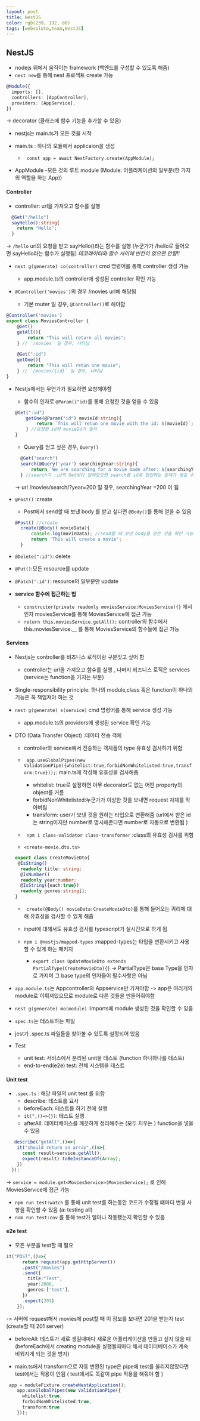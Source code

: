 ```yaml
---
layout: post
title: NestJS
color: rgb(239, 192, 80)
tags: [websolute,team,NestJS]
---
```


## NestJS
- nodejs 위에서 움직이는 framework (백엔드를 구성할 수 있도록 해줌)
- `nest new`를 통해 nest 프로젝트 create 가능
```typescript
@Module({
  imports: [],
  controllers: [AppController],
  providers: [AppService],
})
```
-> decorator (클래스에 함수 기능을 추가할 수 있음) 

- nestjs는 main.ts가 모든 것을 시작

- main.ts : 하나의 모듈에서 applicaion을 생성 
    - ` const app = await NestFactory.create(AppModule);`


- AppModule -모든 것의 루트 module
(Module: 어플리케이션의 일부분(한 가지의 역할을 하는 App))

#### Controller
- controller: url을 가져오고 함수를 실행 
```typescript
  @Get("/hello")
  sayHello():string{
    return "Hello";
  }
```
-> `/hello` url의 요청을 받고 sayHello()라는 함수를 실행 
(누군가가 /hello로 들어오면 sayHello라는 함수가 실행됨)
*데코레이터와 함수 사이에 빈칸이 있으면 안됨!!*


- `nest g(generate) co(controller)` cmd 명령어를 통해 controller 생성 가능  
  - app.module.ts의 controller에 생성된 controller 확인 가능

- `@Controller('movies')`의 경우 /movies url에 해당됨
  - 기본 router 일 경우,  `@Controller()`로 해야함


```typescript
@Controller('movies')
export class MoviesController {
    @Get()
    getAll(){
        return "This will return all movies";
    } // `/movies` 일 경우, 나타남 
    
    @Get(":id")
    getOne(){
        return "This will retun one movie";
    } // `/movies/{id}` 일 경우, 나타남 
}
```

- Nestjs에서는 무언가가 필요하면 요청해야함 
  - 함수의 인자로 `@Param(i"id)`를 통해 요청한 것을 얻을 수 있음 
  ```typescript
  @Get(":id")
      getOne(@Param("id") movieId:string){
          return `This will retun one movie with the id: ${movieId}`;
      } //요청한 id와 movieId가 일치 
  }

  ```

  - Query를 얻고 싶은 경우, `Query()` 
  ```typescript
    @Get("search")
    search(@Query('year') searchingYear:string){
        return `We are searching for a movie made after: ${searchingYear}`;
    } //search가 :id의 Get보다 밑에있으면 search를 id로 판단하는 문제가 생길 수 있음 
  ```
  -> url /movies/search/?year=200 일 경우, searchingYear =200 이 됨


- `@Post()` :create
  - Post에서 send할 때 보낸 body 를 받고 싶다면 `@Body()`를 통해 얻을 수 있음
  ```typescript
  @Post() //create
    create(@Body() movieData){
        console.log(movieData); //send할 때 보낸 body를 얻은 것을 확인 가능 
        return 'This will create a movie';
    }
  ```

-  `@Delete(":id")`: delete 
-  `@Put()`:모든 resource를 update
-  `@Patch(':id')`: resource의 일부분만 update


- __service 함수에 접근하는 법__ 
  - `constructor(private readonly moviesService:MoviesService){}` 에서 인자 moviesService를 통해 MoviesService에 접근 가능
  - `return this.moviesService.getAll();` controller의 함수에서 this.moviesService.__ 를 통해 MoviesService의 함수들에 접근 가능 

#### Services
- Nestjs는 controller를 비즈니스 로직이랑 구분짓고 싶어 함 
  - controller는 url을 가져오고 함수를 실행 , 나머지 비즈니스 로직은 services (service는 function을 가지는 부분)

- Single-responsibility principle: 하나의 module,class 혹은 function이 하나의 기능은 꼭 책임져야 하는 것 

- `nest g(generate) s(service)` cmd 명령어를 통해 service 생성 가능 
  - app.module.ts의 providers에 생성된 service 확인 가능 

- DTO (Data Transfer Object) :데이터 전송 객체
  - controller와 service에서 전송하는 객체들의 type 유효성 검사하기 위함
  - `  app.useGlobalPipes(new ValidationPipe({whitelist:true,forbidNonWhitelisted:true,transform:true})); `: main.ts에 작성해 유효성을 검사해줌 
    - whitelist: true로 설정하면 아무 decorator도 없는 어떤 property의 object를 거름
    - forbidNonWhitelisted:누군가가 이상한 것을 보내면 request 자체를 막아버림 
    - transform: user가 보낸 것을 원하는 타입으로 변환해줌 (url에서 받은 id는 string이지만 number로 명시해준다면 number로 자동으로 변환됨 )

  - ` npm i class-validator class-transformer` :class의 유효성 검사를 위함 

  - `<create-movie.dto.ts>`
  ```typescript
  export class CreateMovieDto{
   @IsString()
    readonly title: string;
    @IsNumber()
    readonly year:number;
    @IsString({each:true})
    readonly genres:string[];
  }
  ```
    - ` create(@Body() movieData:CreateMovieDto)`를 통해 들어오는 쿼리에 대해 유효성을 검사할 수 있게 해줌
    - input에 대해서도 유효성 검사를 typescript가 실시간으로 하게 됨 

  - `npm i @nestjs/mapped-types` :mapped-types는 타입을 변환시키고 사용할 수 있게 하는 패키지 
    - `export class UpdateMovieDto extends PartialType(CreateMovieDto){}` 
    -> PartialType은 base Type을 인자로 가지며 그 base type의 인자들이 필수사항은 아님 

- `app.module.ts`는 Appcontroller와 Appservice만 가져야함 -> app은 여러개의 module로 이뤄져있으므로 module로 다른 것들을 만들어줘야함 
- `nest g(generate) mo(module)` :imports에 module 생성된 것을 확인할 수 있음 


- `spec.ts`는 테스트하는 파일 
- jest가 .spec.ts 파일들을 찾아볼 수 있도록 설정되어 있음 
- Test
  - unit test: 서비스에서 분리된 unit을 테스트 (function 하나하나를 테스트)
  - end-to-end(e2e) test: 전체 시스템을 테스트



#### Unit test
- `.spec.ts` : 해당 파일의 unit test 를 위함 
  - describe: 테스트를 묘사
  -  beforeEach: 테스트를 하기 전에 실행
  - `it(",()=>{})`: 테스트 실행
  - afterAll: 데이터베이스를 깨끗하게 정리해주는 (모두 지우는 ) function을 넣을 수 있음 

```typescript
   describe("getAll",()=>{
    it("should return an array",()=>{
      const result=service.getAll();
      expect(result).toBeInstanceOf(Array);
    })
  });
```
  -> `service = module.get<MoviesService>(MoviesService);` 로 인해 MoviesService에 접근 가능 

- `npm run test:watch` 를 통해 unit test를 하는동안 코드가 수정될 떄마다 변경 사항을 확인할 수 있음 (a: testing all)
- `nom run test:cov` 를 통해 test가 얼마나 작동됐는지 확인할 수 있음 


#### e2e test
- 모든 부분을 test할 때 필요

```typescript
it("POST",()=>{
      return request(app.getHttpServer())
      .post("/movies")
      .send({
        title:"Test",
        year:2000,
        genres:['test'],
      })
      .expect(201)
    });
```
-> 서버에 request해서 movies에 post할 때 이 정보를 보내면 201을 받는지 test (create할 때 201 server)

- beforeAll: 테스트가 새로 생길때마다 새로운 어플리케이션을 만들고 싶지 않을 때 (beforeEach에서 creating module을 실행될때마다 해서 데이터베이스가 계속 비워지게 되는 것을 방지) 

- main.ts에서 transform으로 자동 변환된 type은 pipe에 test를 올리지않았다면 test에서는 적용이 안됨 ( test에서도 똑같이 pipe 적용을 해줘야 함 )
```typescript
 app = moduleFixture.createNestApplication();
    app.useGlobalPipes(new ValidationPipe({
      whitelist:true,
      forbidNonWhitelisted:true,
      transform:true
    }));
```
